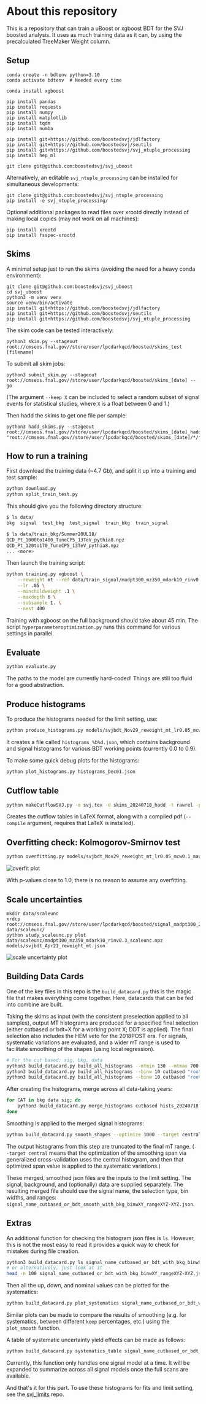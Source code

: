 # About this repository

This is a repository that can train a uBoost or xgboost BDT for the SVJ boosted analysis.
It uses as much training data as it can, by using the precalculated TreeMaker Weight column.


## Setup

```
conda create -n bdtenv python=3.10
conda activate bdtenv  # Needed every time

conda install xgboost

pip install pandas
pip install requests
pip install numpy
pip install matplotlib
pip install tqdm
pip install numba

pip install git+https://github.com/boostedsvj/jdlfactory
pip install git+https://github.com/boostedsvj/seutils
pip install git+https://github.com/boostedsvj/svj_ntuple_processing
pip install hep_ml

git clone git@github.com:boostedsvj/svj_uboost
```

Alternatively, an editable `svj_ntuple_processing` can be installed for simultaneous developments:
```
git clone git@github.com:boostedsvj/svj_ntuple_processing
pip install -e svj_ntuple_processing/
```

Optional additional packages to read files over xrootd directly instead of making local copies (may not work on all machines):
```
pip install xrootd
pip install fsspec-xrootd
```

## Skims

A minimal setup just to run the skims (avoiding the need for a heavy conda environment):
```
git clone git@github.com:boostedsvj/svj_uboost
cd svj_uboost
python3 -m venv venv
source venv/bin/activate
pip install git+https://github.com/boostedsvj/jdlfactory
pip install git+https://github.com/boostedsvj/seutils
pip install git+https://github.com/boostedsvj/svj_ntuple_processing
```

The skim code can be tested interactively:
```
python3 skim.py --stageout root://cmseos.fnal.gov//store/user/lpcdarkqcd/boosted/skims_test [filename]
```

To submit all skim jobs:
```
python3 submit_skim.py --stageout root://cmseos.fnal.gov//store/user/lpcdarkqcd/boosted/skims_[date] --go
```
(The argument `--keep X` can be included to select a random subset of signal events for statistical studies, where `X` is a float between 0 and 1.)

Then hadd the skims to get one file per sample:
```
python3 hadd_skims.py --stageout root://cmseos.fnal.gov//store/user/lpcdarkqcd/boosted/skims_[date]_hadd "root://cmseos.fnal.gov//store/user/lpcdarkqcd/boosted/skims_[date]/*/*"
```

## How to run a training

First download the training data (~4.7 Gb), and split it up into a training and test sample:

```bash
python download.py
python split_train_test.py
```

This should give you the following directory structure:

```bash
$ ls data/
bkg  signal  test_bkg  test_signal  train_bkg  train_signal

$ ls data/train_bkg/Summer20UL18/
QCD_Pt_1000to1400_TuneCP5_13TeV_pythia8.npz
QCD_Pt_120to170_TuneCP5_13TeV_pythia8.npz
... <more>
```

Then launch the training script:

```bash
python training.py xgboost \
    --reweight mt --ref data/train_signal/madpt300_mz350_mdark10_rinv0.3.npz \
    --lr .05 \
    --minchildweight .1 \
    --maxdepth 6 \
    --subsample 1. \
    --nest 400
```

Training with xgboost on the full background should take about 45 min.
The script `hyperparameteroptimization.py` runs this command for various settings in parallel.


## Evaluate

```bash
python evaluate.py
```

The paths to the model are currently hard-coded! Things are still too fluid for a good abstraction.


## Produce histograms

To produce the histograms needed for the limit setting, use:

```bash
python produce_histograms.py models/svjbdt_Nov29_reweight_mt_lr0.05_mcw0.1_maxd6_subs1.0_nest400.json
```

It creates a file called `histograms_%b%d.json`, which contains background and signal histograms for various BDT working points (currently 0.0 to 0.9).

To make some quick debug plots for the histograms:

```bash
python plot_histograms.py histograms_Dec01.json
```


## Cutflow table

```bash
python makeCutflowSVJ.py -o svj.tex -d skims_20240718_hadd -t rawrel -p 0 -k raw preselection 'n_ak4jets>=2' -l '180<mt<650' --compile
```

Creates the cutflow tables in LaTeX format, along with a compiled pdf (`--compile` argument, requires that LaTeX is installed).


## Overfitting check: Kolmogorov-Smirnov test

```bash
python overfitting.py models/svjbdt_Nov29_reweight_mt_lr0.05_mcw0.1_maxd6_subs1.0_nest400.json
```

![overfit plot](example_plots/overfit.png)

With p-values close to 1.0, there is no reason to assume any overfitting.


## Scale uncertainties

```
mkdir data/scaleunc
xrdcp root://cmseos.fnal.gov//store/user/lpcdarkqcd/boosted/signal_madpt300_2023_scaleunc/BDTCOLS/madpt300_mz350_mdark10_rinv0.3_scaleunc.npz data/scaleunc/
python study_scaleunc.py plot data/scaleunc/madpt300_mz350_mdark10_rinv0.3_scaleunc.npz models/svjbdt_Apr21_reweight_mt.json
```

![scale uncertainty plot](example_plots/scaleunc.png)

## Building Data Cards

One of the key files in this repo is the `build_datacard.py` this is the magic file that makes everything come together. Here, datacards that can be fed into combine are built.

Taking the skims as input (with the consistent preselection applied to all samples), output MT histograms are produced for a specified final selection (either cutbased or bdt=X for a working point X; DDT is applied).
The final selection also includes the HEM veto for the 2018POST era.
For signals, systematic variations are evaluated, and a wider mT range is used to facilitate smoothing of the shapes (using local regression).

```bash
# For the cut based: sig, bkg, data
python3 build_datacard.py build_all_histograms --mtmin 130 --mtmax 700 --binw 10 cutbased "root://cmseos.fnal.gov//store/user/lpcdarkqcd/boosted/skims_20240718_hadd/Private3D*/*pythia8.npz"
python3 build_datacard.py build_all_histograms --binw 10 cutbased "root://cmseos.fnal.gov//store/user/lpcdarkqcd/boosted/skims_20240718_hadd/Summer*/*.npz"
python3 build_datacard.py build_all_histograms --binw 10 cutbased "root://cmseos.fnal.gov//store/user/lpcdarkqcd/boosted/skims_20240718_hadd/Run*/*.npz"
```

After creating the histograms, merge across all data-taking years:
```bash
for CAT in bkg data sig; do
	python3 build_datacard.py merge_histograms cutbased hists_20240718 --cat $CAT
done
```

Smoothing is applied to the merged signal histograms:
```bash
python build_datacard.py smooth_shapes --optimize 1000 --target central --mtmin 180 --mtmax 650 merged/signal.json
```
The output histograms from this step are truncated to the final mT range. (`--target central` means that the optimization of the smoothing span via generalized cross-validation uses the central histogram, and then that optimized span value is applied to the systematic variations.)

These merged, smoothed json files are the inputs to the limit setting. The signal, background, and (optionally) data are supplied separately.
The resulting merged file should use the signal name, the selection type, bin widths, and ranges: `signal_name_cutbased_or_bdt_smooth_with_bkg_binwXY_rangeXYZ-XYZ.json`.

## Extras

An additional function for checking the histogram json files is `ls`. However, this is not the most easy to read it provides a quick way to check for mistakes during file creation.

```bash
python3 build_datacard.py ls signal_name_cutbased_or_bdt_with_bkg_binwXY_rangeXYZ-XYZ.json
# or alternatively, just look at it
head -n 100 signal_name_cutbased_or_bdt_with_bkg_binwXY_rangeXYZ-XYZ.json
```

Then all the up, down, and nominal values can be plotted for the systematics:

```bash
python build_datacard.py plot_systematics signal_name_cutbased_or_bdt_with_bkg_binwXY_rangeXYZ-XYZ.json
```

Similar plots can be made to compare the results of smoothing (e.g. for systematics, between different `keep` percentages, etc.) using the `plot_smooth` function.

A table of systematic uncertainty yield effects can be made as follows:
```bash
python build_datacard.py systematics_table signal_name_cutbased_or_bdt_with_bkg_binwXY_rangeXYZ-XYZ.json
```
Currently, this function only handles one signal model at a time.
It will be expanded to summarize across all signal models once the full scans are available.

And that's it for this part. To use these histograms for fits and limit setting, see the [svj_limits](https://github.com/boostedsvj/svj_limits) repo.
